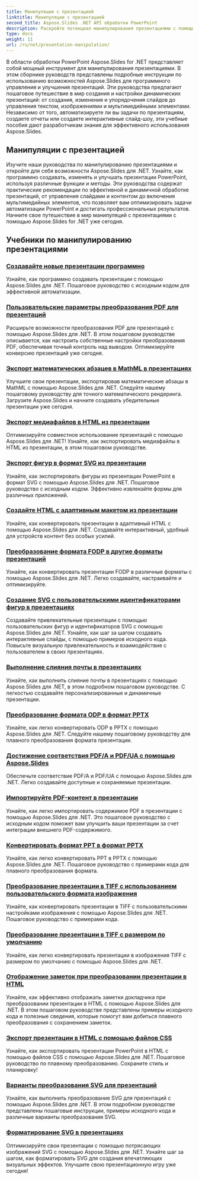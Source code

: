 ```yaml
---
title: Манипуляции с презентацией
linktitle: Манипуляции с презентацией
second_title: Aspose.Slides .NET API обработки PowerPoint
description: Раскройте потенциал манипулирования презентациями с помощью руководств Aspose.Slides for .NET. Узнайте, как динамически создавать, настраивать и улучшать презентации PowerPoint программными средствами. Совершенствуйте свои навыки работы с PowerPoint сегодня!
type: docs
weight: 11
url: /ru/net/presentation-manipulation/
---
```

В области обработки PowerPoint Aspose.Slides for .NET представляет собой мощный инструмент для манипулирования презентациями. В этом сборнике руководств представлены подробные инструкции по использованию возможностей Aspose.Slides для программного управления и улучшения презентаций. Эти руководства предлагают пошаговое путешествие в мир создания и настройки динамических презентаций: от создания, изменения и упорядочения слайдов до управления текстом, изображениями и мультимедийными элементами. Независимо от того, автоматизируете ли вы задачи по презентациям, создаете отчеты или создаете интерактивные слайд-шоу, эти учебные пособия дают разработчикам знания для эффективного использования Aspose.Slides.

## Манипуляции с презентацией
Изучите наши руководства по манипулированию презентациями и откройте для себя возможности Aspose.Slides для .NET. Узнайте, как программно создавать, изменять и улучшать презентации PowerPoint, используя различные функции и методы. Эти руководства содержат практические рекомендации по эффективной и динамичной обработке презентаций, от управления слайдами и контентом до включения мультимедийных элементов, что позволяет вам оптимизировать задачи автоматизации PowerPoint и достигать профессиональных результатов. Начните свое путешествие в мир манипуляций с презентациями с помощью Aspose.Slides for .NET уже сегодня.

## Учебники по манипулированию презентациями
### [Создавайте новые презентации программно](./create-new-presentations-programmatically/)
Узнайте, как программно создавать презентации с помощью Aspose.Slides для .NET. Пошаговое руководство с исходным кодом для эффективной автоматизации.
### [Пользовательские параметры преобразования PDF для презентаций](./custom-pdf-conversion-options-for-presentations/)
Расширьте возможности преобразования PDF для презентаций с помощью Aspose.Slides для .NET. В этом пошаговом руководстве описывается, как настроить собственные настройки преобразования PDF, обеспечивая точный контроль над выводом. Оптимизируйте конверсию презентаций уже сегодня.
### [Экспорт математических абзацев в MathML в презентациях](./export-math-paragraphs-to-mathml-in-presentations/)
Улучшите свои презентации, экспортировав математические абзацы в MathML с помощью Aspose.Slides для .NET. Следуйте нашему пошаговому руководству для точного математического рендеринга. Загрузите Aspose.Slides и начните создавать убедительные презентации уже сегодня.
### [Экспорт медиафайлов в HTML из презентации](./export-media-files-to-html-from-presentation/)
Оптимизируйте совместное использование презентаций с помощью Aspose.Slides для .NET! Узнайте, как экспортировать медиафайлы в HTML из презентации, в этом пошаговом руководстве. 
### [Экспорт фигур в формат SVG из презентации](./export-shapes-to-svg-format-from-presentation/)
Узнайте, как экспортировать фигуры из презентации PowerPoint в формат SVG с помощью Aspose.Slides для .NET. Пошаговое руководство с исходным кодом. Эффективно извлекайте формы для различных приложений.
### [Создайте HTML с адаптивным макетом из презентации](./create-html-with-responsive-layout-from-presentation/)
Узнайте, как конвертировать презентации в адаптивный HTML с помощью Aspose.Slides для .NET. Создавайте интерактивный, удобный для устройств контент без особых усилий.
### [Преобразование формата FODP в другие форматы презентаций](./convert-fodp-format-to-other-presentation-formats/)
Узнайте, как конвертировать презентации FODP в различные форматы с помощью Aspose.Slides для .NET. Легко создавайте, настраивайте и оптимизируйте.
### [Создание SVG с пользовательскими идентификаторами фигур в презентациях](./generate-svg-with-custom-shape-ids-in-presentations/)
Создавайте привлекательные презентации с помощью пользовательских фигур и идентификаторов SVG с помощью Aspose.Slides для .NET. Узнайте, как шаг за шагом создавать интерактивные слайды, с помощью примеров исходного кода. Повысьте визуальную привлекательность и взаимодействие с пользователем в своих презентациях.
### [Выполнение слияния почты в презентациях](./perform-mail-merge-in-presentations/)
Узнайте, как выполнить слияние почты в презентациях с помощью Aspose.Slides для .NET, в этом подробном пошаговом руководстве. С легкостью создавайте персонализированные и динамичные презентации.
### [Преобразование формата ODP в формат PPTX](./convert-odp-format-to-pptx-format/)
Узнайте, как легко конвертировать ODP в PPTX с помощью Aspose.Slides для .NET. Следуйте нашему пошаговому руководству для плавного преобразования формата презентации.
### [Достижение соответствия PDF/A и PDF/UA с помощью Aspose.Slides](./achieving-pdf-a-and-pdf-ua-conformance-with-aspose-slides/)
Обеспечьте соответствие PDF/A и PDF/UA с помощью Aspose.Slides для .NET. Легко создавайте доступные и сохраняемые презентации.
### [Импортируйте PDF-контент в презентации](./import-pdf-content-into-presentations/)
Узнайте, как легко импортировать содержимое PDF в презентации с помощью Aspose.Slides для .NET. Это пошаговое руководство с исходным кодом поможет вам улучшить ваши презентации за счет интеграции внешнего PDF-содержимого.
### [Конвертировать формат PPT в формат PPTX](./convert-ppt-to-pptx-format/)
Узнайте, как легко конвертировать PPT в PPTX с помощью Aspose.Slides для .NET. Пошаговое руководство с примерами кода для плавного преобразования формата.
### [Преобразование презентации в TIFF с использованием пользовательского формата изображения](./convert-presentation-to-tiff-with-custom-image-format/)
Узнайте, как конвертировать презентации в TIFF с пользовательскими настройками изображения с помощью Aspose.Slides для .NET. Пошаговое руководство с примерами кода.
### [Преобразование презентации в TIFF с размером по умолчанию](./convert-presentation-to-tiff-with-default-size/)
Узнайте, как легко конвертировать презентации в изображения TIFF с размером по умолчанию с помощью Aspose.Slides для .NET.
### [Отображение заметок при преобразовании презентации в HTML](./render-notes-while-converting-presentation-to-html/)
Узнайте, как эффективно отображать заметки докладчика при преобразовании презентации в HTML с помощью Aspose.Slides для .NET. В этом пошаговом руководстве представлены примеры исходного кода и полезные сведения, которые помогут вам добиться плавного преобразования с сохранением заметок. 
### [Экспорт презентации в HTML с помощью файлов CSS](./export-presentation-to-html-with-css-files/)
Узнайте, как экспортировать презентации PowerPoint в HTML с помощью файлов CSS с помощью Aspose.Slides для .NET. Пошаговое руководство по плавному преобразованию. Сохраните стиль и планировку! 
### [Варианты преобразования SVG для презентаций](./svg-conversion-options-for-presentations/)
Узнайте, как выполнить преобразование SVG для презентаций с помощью Aspose.Slides для .NET. В этом подробном руководстве представлены пошаговые инструкции, примеры исходного кода и различные варианты преобразования SVG.
### [Форматирование SVG в презентациях](./formatting-svgs-in-presentations/)
Оптимизируйте свои презентации с помощью потрясающих изображений SVG с помощью Aspose.Slides для .NET. Узнайте шаг за шагом, как форматировать SVG для создания впечатляющих визуальных эффектов. Улучшите свою презентационную игру уже сегодня! 